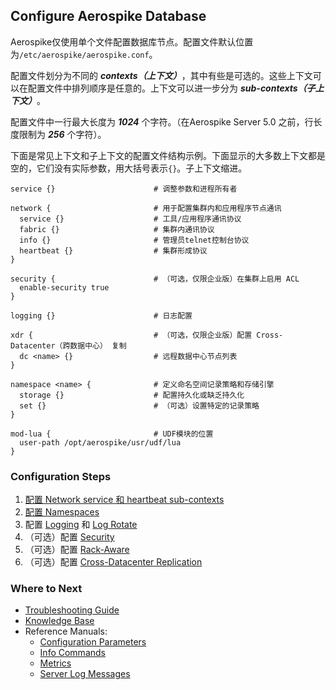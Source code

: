 ## Configure Aerospike Database

Aerospike仅使用单个文件配置数据库节点。配置文件默认位置为`/etc/aerospike/aerospike.conf`。

配置文件划分为不同的 ***contexts（上下文）***，其中有些是可选的。这些上下文可以在配置文件中排列顺序是任意的。上下文可以进一步分为 ***sub-contexts（子上下文）***。

配置文件中一行最大长度为 ***1024*** 个字符。（在Aerospike Server 5.0 之前，行长度限制为 ***256*** 个字符）。

下面是常见上下文和子上下文的配置文件结构示例。下面显示的大多数上下文都是空的，它们没有实际参数，用大括号表示`{}`。子上下文缩进。

```
service {}                      # 调整参数和进程所有者

network {                       # 用于配置集群内和应用程序节点通讯
  service {}                    # 工具/应用程序通讯协议
  fabric {}                     # 集群内通讯协议
  info {}                       # 管理员telnet控制台协议
  heartbeat {}                  # 集群形成协议
}

security {                      # （可选，仅限企业版）在集群上启用 ACL
  enable-security true
}

logging {}                      # 日志配置

xdr {                           # （可选，仅限企业版）配置 Cross-Datacenter（跨数据中心） 复制
  dc <name> {}                  # 远程数据中心节点列表
}

namespace <name> {              # 定义命名空间记录策略和存储引擎
  storage {}                    # 配置持久化或缺乏持久化
  set {}                        # （可选）设置特定的记录策略
}

mod-lua {                       # UDF模块的位置
  user-path /opt/aerospike/usr/udf/lua
}
```

### Configuration Steps

1. [配置 Network service 和 heartbeat sub-contexts](https://www.aerospike.com/docs/operations/configure/network/)
2. [配置 Namespaces](https://www.aerospike.com/docs/operations/configure/namespace/)
3. 配置 [Logging](https://www.aerospike.com/docs/operations/configure/log/) 和 [Log Rotate](https://www.aerospike.com/docs/operations/configure/log/index.html#log-rotate)
4. （可选）配置 [Security](https://www.aerospike.com/docs/operations/configure/security/)
5. （可选）配置 [Rack-Aware](https://www.aerospike.com/docs/operations/configure/network/rack-aware/)
6. （可选）配置 [Cross-Datacenter Replication](https://www.aerospike.com/docs/operations/configure/cross-datacenter/)

### Where to Next

- [Troubleshooting Guide](https://docs.aerospike.com/docs/operations/troubleshoot)
- [Knowledge Base](https://discuss.aerospike.com/c/knowledge-base)
- Reference Manuals:
    - [Configuration Parameters](https://docs.aerospike.com/docs/reference/configuration)
    - [Info Commands](https://docs.aerospike.com/docs/reference/info)
    - [Metrics](https://docs.aerospike.com/docs/reference/metrics)
    - [Server Log Messages](https://docs.aerospike.com/docs/reference/serverlogmessages)